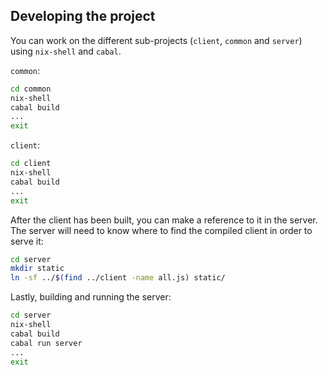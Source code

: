 ## Developing the project

You can work on the different sub-projects (`client`, `common` and `server`) using `nix-shell` and `cabal`.

`common`:

```bash
cd common
nix-shell
cabal build
...
exit
```

`client`:

```bash
cd client
nix-shell
cabal build
...
exit
```

After the client has been built, you can make a reference to it in the server. The server will need to know where to find the compiled client in order to serve it:

```bash
cd server
mkdir static
ln -sf ../$(find ../client -name all.js) static/
```

Lastly, building and running the server:

```bash
cd server
nix-shell
cabal build
cabal run server
...
exit
```
